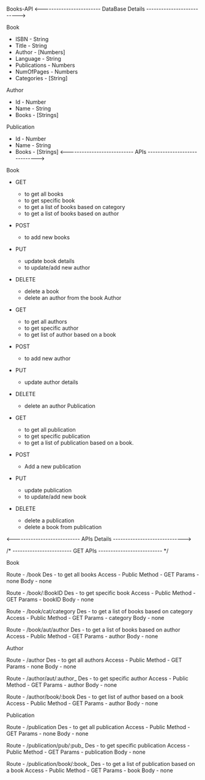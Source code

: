 
Books-API
<------------------------ DataBase Details -------------------------->

Book

- ISBN          - String
- Title         - String
- Author        - [Numbers]
- Language      - String
- Publications  - Numbers
- NumOfPages    - Numbers
- Categories    - [String]


Author

- Id    - Number
- Name  - String
- Books - [Strings]



Publication

- Id    - Number
- Name  - String
- Books - [Strings]
<--------------------------- APIs ----------------------------->

Book

- GET
    - to get all books
    - to get specific book
    - to get a list of books based on category
    - to get a list of books based on author

- POST
    - to add new books

- PUT
    - update book details
    - to update/add new author

- DELETE
    - delete a book
    - delete an author from the book
Author

- GET
    - to get all authors
    - to get specific author
    - to get list of author based on a book

- POST
    - to add new author

- PUT
    - update author details

- DELETE
    - delete an author
Publication

- GET
    - to get all publication
    - to get specific publication
    - to get a list of publication based on a book.

- POST
    - Add a new publication

- PUT
    - update publication
    - to update/add new book

- DELETE
    - delete a publication
    - delete a book from publication

<--------------------------- APIs Details ----------------------------->

/* ------------------------ GET APIs -------------------------- */

Book

Route    - /book
Des      - to get all books
Access   - Public
Method   - GET
Params   - none
Body     - none

Route    - /book/:BookID
Des      - to get specific book
Access   - Public
Method   - GET
Params   - bookID
Body     - none

Route    - /book/cat/category
Des      - to get a list of books based on category
Access   - Public
Method   - GET
Params   - category
Body     - none

Route    - /book/aut/author
Des      - to get a list of books based on author
Access   - Public
Method   - GET
Params   - author
Body     - none


Author

Route    - /author
Des      - to get all authors
Access   - Public
Method   - GET
Params   - none
Body     - none

Route    - /author/aut/:author_
Des      - to get specific author
Access   - Public
Method   - GET
Params   - author
Body     - none

Route    - /author/book/:book
Des      - to get list of author based on a book
Access   - Public
Method   - GET
Params   - author
Body     - none


Publication

Route    - /publication
Des      - to get all publication
Access   - Public
Method   - GET
Params   - none
Body     - none

Route    - /publication/pub/:pub_
Des      - to get specific publication
Access   - Public
Method   - GET
Params   - publication
Body     - none

Route    - /publication/book/:book_
Des      - to get a list of publication based on a book
Access   - Public
Method   - GET
Params   - book
Body     - none
